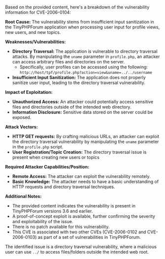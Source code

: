 Based on the provided content, here's a breakdown of the vulnerability information for CVE-2006-0104:

**Root Cause:** The vulnerability stems from insufficient input sanitization in the TinyPHPForum application when processing user input for profile views, new users, and new topics.

**Weaknesses/Vulnerabilities:**

*   **Directory Traversal:** The application is vulnerable to directory traversal attacks. By manipulating the `uname` parameter in `profile.php`, an attacker can access arbitrary files and directories on the server.
    *   Specifically, user profiles can be accessed using the following: `http://host/tpf/profile.php?action=view&uname=../../username`
*   **Insufficient Input Sanitization:** The application does not properly sanitize user input, leading to the directory traversal vulnerability.

**Impact of Exploitation:**
*   **Unauthorized Access:** An attacker could potentially access sensitive files and directories outside of the intended web directory.
*   **Information Disclosure:** Sensitive data stored on the server could be exposed.

**Attack Vectors:**

*   **HTTP GET requests:** By crafting malicious URLs, an attacker can exploit the directory traversal vulnerability by manipulating the `uname` parameter in the `profile.php` script.
*   **User Registration/Topic Creation:** The directory traversal issue is present when creating new users or topics

**Required Attacker Capabilities/Position:**

*   **Remote Access:** The attacker can exploit the vulnerability remotely.
*   **Basic Knowledge:** The attacker needs to have a basic understanding of HTTP requests and directory traversal techniques.

**Additional Notes:**

* The provided content indicates the vulnerability is present in TinyPHPForum versions 3.6 and earlier.
*   A proof-of-concept exploit is available, further confirming the severity and exploitability of the issue.
*   There is no patch available for this vulnerability.
*   This CVE is associated with two other CVEs (CVE-2006-0102 and CVE-2006-0103) as part of a set of vulnerabilities in TinyPHPForum.

The identified issue is a directory traversal vulnerability, where a malicious user can use `../` to access files/folders outside the intended web root.